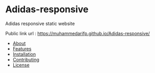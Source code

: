 # Adidas-responsive
Adidas responsive static website

Public link url : https://muhammedarifp.github.io/Adidas-responsive/

- [About](#about)
- [Features](#features)
- [Installation](#installation)
- [Contributing](#contributing)
- [License](#license)
